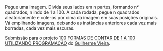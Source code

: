 Pegue uma imagem. Divida seus lados em n partes, formando n² quadrados, n indo de 1 a 100. A cada rodada, pegue n quadrados aleatoriamente e cole-os por cima da imagem em suas posições originais. Vá empilhando imagens, deixando as instâncias anteriores cada vez mais borradas, cada vez mais escuras.

Submissão para o projeto [100 FORMAS DE CONTAR DE 1 A 100 UTILIZANDO PROGRAMAÇÃO](https://1-100.github.io/) do [Guilherme Vieira](https://www.guilhermevieira.info/).
